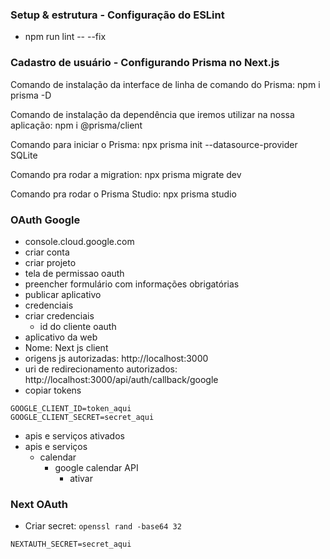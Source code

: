### Setup & estrutura - Configuração do ESLint

 - npm run lint -- --fix

### Cadastro de usuário - Configurando Prisma no Next.js

Comando de instalação da interface de linha de comando do Prisma:
npm i prisma -D

Comando de instalação da dependência que iremos utilizar na nossa aplicação:
npm i @prisma/client

Comando para iniciar o Prisma:
npx prisma init --datasource-provider SQLite

Comando pra rodar a migration:
npx prisma migrate dev

Comando pra rodar o Prisma Studio:
npx prisma studio

### OAuth Google 

 - console.cloud.google.com
 - criar conta
 - criar projeto
 - tela de permissao oauth
  - preencher formulário com informações obrigatórias
  - publicar aplicativo
 - credenciais
  - criar credenciais
    - id do cliente oauth
  - aplicativo da web
  - Nome: Next js client
  - origens js autorizadas: http://localhost:3000
  - uri de redirecionamento autorizados: http://localhost:3000/api/auth/callback/google
  - copiar tokens

```.env
GOOGLE_CLIENT_ID=token_aqui
GOOGLE_CLIENT_SECRET=secret_aqui
```

 - apis e serviços ativados
  - apis e serviços
    - calendar
      - google calendar API
        - ativar

### Next OAuth

 - Criar secret: `openssl rand -base64 32`

```.env
NEXTAUTH_SECRET=secret_aqui
```